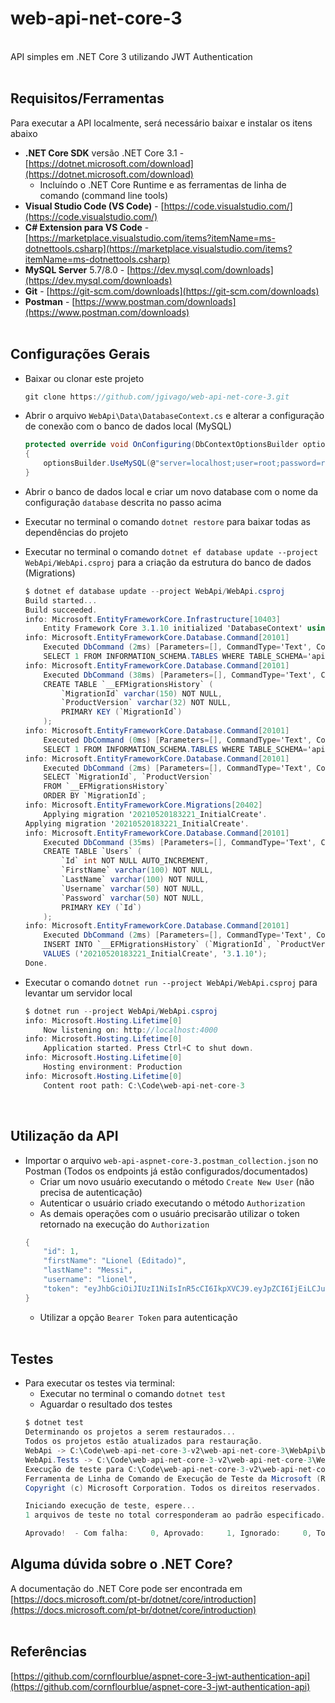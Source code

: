 # web-api-net-core-3
<br>
API simples em .NET Core 3 utilizando JWT Authentication
<br><br>

## Requisitos/Ferramentas

Para executar a API localmente, será necessário baixar e instalar os itens abaixo

- **.NET Core SDK** versão .NET Core 3.1 - [https://dotnet.microsoft.com/download](https://dotnet.microsoft.com/download)
    - Incluíndo o .NET Core Runtime e as ferramentas de linha de comando (command line tools)
- **Visual Studio Code (VS Code)** - [https://code.visualstudio.com/](https://code.visualstudio.com/)
- **C# Extension para VS Code** - [https://marketplace.visualstudio.com/items?itemName=ms-dotnettools.csharp](https://marketplace.visualstudio.com/items?itemName=ms-dotnettools.csharp)
- **MySQL Server** 5.7/8.0 - [https://dev.mysql.com/downloads](https://dev.mysql.com/downloads)
- **Git** - [https://git-scm.com/downloads](https://git-scm.com/downloads)
- **Postman** - [https://www.postman.com/downloads](https://www.postman.com/downloads)
<br><br>

## Configurações Gerais

- Baixar ou clonar este projeto

    ```csharp
    git clone https://github.com/jgivago/web-api-net-core-3.git
    ```

- Abrir o arquivo `WebApi\Data\DatabaseContext.cs` e alterar a configuração de conexão com o banco de dados local (MySQL)

    ```csharp
    protected override void OnConfiguring(DbContextOptionsBuilder optionsBuilder)
    {
        optionsBuilder.UseMySQL(@"server=localhost;user=root;password=root;database=apidb");
    }
    ```
- Abrir o banco de dados local e criar um novo database com o nome da configuração `database` descrita no passo acima

- Executar no terminal o comando `dotnet restore` para baixar todas as dependências do projeto

- Executar no terminal o comando `dotnet ef database update --project WebApi/WebApi.csproj` para a criação da estrutura do banco de dados (Migrations)

    ```csharp
    $ dotnet ef database update --project WebApi/WebApi.csproj
    Build started...
    Build succeeded.
    info: Microsoft.EntityFrameworkCore.Infrastructure[10403]
        Entity Framework Core 3.1.10 initialized 'DatabaseContext' using provider 'MySql.EntityFrameworkCore' with options: None
    info: Microsoft.EntityFrameworkCore.Database.Command[20101]
        Executed DbCommand (2ms) [Parameters=[], CommandType='Text', CommandTimeout='30']
        SELECT 1 FROM INFORMATION_SCHEMA.TABLES WHERE TABLE_SCHEMA='apidb' AND TABLE_NAME='__EFMigrationsHistory';
    info: Microsoft.EntityFrameworkCore.Database.Command[20101]
        Executed DbCommand (38ms) [Parameters=[], CommandType='Text', CommandTimeout='30']
        CREATE TABLE `__EFMigrationsHistory` (
            `MigrationId` varchar(150) NOT NULL,
            `ProductVersion` varchar(32) NOT NULL,
            PRIMARY KEY (`MigrationId`)
        );
    info: Microsoft.EntityFrameworkCore.Database.Command[20101]
        Executed DbCommand (0ms) [Parameters=[], CommandType='Text', CommandTimeout='30']
        SELECT 1 FROM INFORMATION_SCHEMA.TABLES WHERE TABLE_SCHEMA='apidb' AND TABLE_NAME='__EFMigrationsHistory';
    info: Microsoft.EntityFrameworkCore.Database.Command[20101]
        Executed DbCommand (2ms) [Parameters=[], CommandType='Text', CommandTimeout='30']
        SELECT `MigrationId`, `ProductVersion`
        FROM `__EFMigrationsHistory`
        ORDER BY `MigrationId`;
    info: Microsoft.EntityFrameworkCore.Migrations[20402]
        Applying migration '20210520183221_InitialCreate'.
    Applying migration '20210520183221_InitialCreate'.
    info: Microsoft.EntityFrameworkCore.Database.Command[20101]
        Executed DbCommand (35ms) [Parameters=[], CommandType='Text', CommandTimeout='30']
        CREATE TABLE `Users` (
            `Id` int NOT NULL AUTO_INCREMENT,
            `FirstName` varchar(100) NOT NULL,
            `LastName` varchar(100) NOT NULL,
            `Username` varchar(50) NOT NULL,
            `Password` varchar(50) NOT NULL,
            PRIMARY KEY (`Id`)
        );
    info: Microsoft.EntityFrameworkCore.Database.Command[20101]
        Executed DbCommand (2ms) [Parameters=[], CommandType='Text', CommandTimeout='30']
        INSERT INTO `__EFMigrationsHistory` (`MigrationId`, `ProductVersion`)
        VALUES ('20210520183221_InitialCreate', '3.1.10');
    Done.
    ```

- Executar o comando `dotnet run --project WebApi/WebApi.csproj` para levantar um servidor local

    ```csharp
    $ dotnet run --project WebApi/WebApi.csproj
    info: Microsoft.Hosting.Lifetime[0]
        Now listening on: http://localhost:4000        
    info: Microsoft.Hosting.Lifetime[0]
        Application started. Press Ctrl+C to shut down.
    info: Microsoft.Hosting.Lifetime[0]
        Hosting environment: Production
    info: Microsoft.Hosting.Lifetime[0]
        Content root path: C:\Code\web-api-net-core-3
    ```
<br>

## Utilização da API

- Importar o arquivo `web-api-aspnet-core-3.postman_collection.json` no Postman (Todos os endpoints já estão configurados/documentados)
    - Criar um novo usuário executando o método `Create New User` (não precisa de autenticação)
    - Autenticar o usuário criado executando o método `Authorization`
    - As demais operações com o usuário precisarão utilizar o token retornado na execução do `Authorization`
    ```csharp
    {
        "id": 1,
        "firstName": "Lionel (Editado)",
        "lastName": "Messi",
        "username": "lionel",
        "token": "eyJhbGciOiJIUzI1NiIsInR5cCI6IkpXVCJ9.eyJpZCI6IjEiLCJuYmYiOjE2MjE1NTk5MDYsImV4cCI6MTYyMjE2NDcwNiwiaWF0IjoxNjIxNTU5OTA2fQ.9yCC2Z3NDswnwf2GPxKy964moBCH1eD-ZZsLKJ6IXzg"
    }
    ```
    - Utilizar a opção `Bearer Token` para autenticação
<br><br>

## Testes
- Para executar os testes via terminal:
    - Executar no terminal o comando `dotnet test`
    - Aguardar o resultado dos testes
    ```csharp
    $ dotnet test
    Determinando os projetos a serem restaurados...
    Todos os projetos estão atualizados para restauração.
    WebApi -> C:\Code\web-api-net-core-3-v2\web-api-net-core-3\WebApi\bin\Debug\netcoreapp3.1\WebApi.dll
    WebApi.Tests -> C:\Code\web-api-net-core-3-v2\web-api-net-core-3\WebApi.Tests\bin\Debug\net5.0\WebApi.Tests.dll
    Execução de teste para C:\Code\web-api-net-core-3-v2\web-api-net-core-3\WebApi.Tests\bin\Debug\net5.0\WebApi.Tests.dll (.NETCoreApp,Version=v5.0)
    Ferramenta de Linha de Comando de Execução de Teste da Microsoft (R) Versão 16.9.4
    Copyright (c) Microsoft Corporation. Todos os direitos reservados.

    Iniciando execução de teste, espere...
    1 arquivos de teste no total corresponderam ao padrão especificado.

    Aprovado!  - Com falha:     0, Aprovado:     1, Ignorado:     0, Total:     1, Duração: 1 ms - WebApi.Tests.dll (net5.0)
    ```

## Alguma dúvida sobre o .NET Core?
A documentação do .NET Core pode ser encontrada em [https://docs.microsoft.com/pt-br/dotnet/core/introduction](https://docs.microsoft.com/pt-br/dotnet/core/introduction)
<br><br>

## Referências
[https://github.com/cornflourblue/aspnet-core-3-jwt-authentication-api](https://github.com/cornflourblue/aspnet-core-3-jwt-authentication-api)